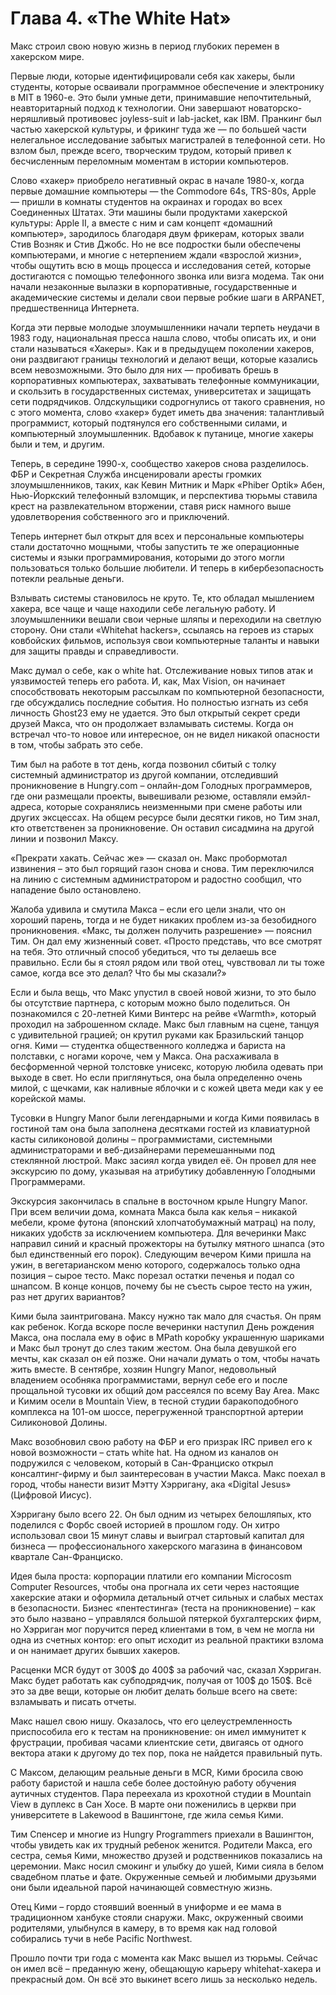 # Глава 4. «The White Hat»

Макс строил свою новую жизнь в период глубоких перемен в хакерском мире.

Первые люди, которые идентифицировали себя как хакеры, были студенты, которые осваивали программное обеспечение и электронику в MIT в 1960-е. Это были умные дети, принимавшие непочтительный, неавторитарный подход к технологии. Они завершают новаторско-неряшливый противовес joyless-suit и lab-jacket, как IBM. Пранкинг был частью хакерской культуры, и фрикинг туда же — по большей части нелегальное исследование забытых магистралей в телефонной сети. Но взлом был, прежде всего, творческим трудом, который привел к бесчисленным переломным моментам в истории компьютеров.

Слово «хакер» приобрело негативный окрас в начале 1980-х, когда первые домашние компьютеры — the Commodore 64s, TRS-80s, Apple — пришли в комнаты студентов на окраинах и городах во всех Соединенных Штатах. Эти машины были продуктами хакерской культуры: Apple II, а вместе с ним и сам концепт «домашний компьютер», зародилось благодаря двум фрикерам, которых звали Стив Возняк и Стив Джобс.
Но не все подростки были обеспечены компьютерами, и многие с нетерпением ждали «взрослой жизни», чтобы ощутить всю в мощь процесса и исследования сетей, которые достигаются с помощью телефонного звонка или визга модема. Так они начали незаконные вылазки в корпоративные, государственные и академические системы и делали свои первые робкие шаги в ARPANET, предшественница Интернета.

Когда эти первые молодые злоумышленники начали терпеть неудачи в 1983 году, национальная пресса нашла слово, чтобы описать их, и они стали называться «Хакеры». Как и в предыдущем поколении хакеров, они раздвигают границы технологий и делают вещи, которые казались всем невозможными. Это было для них — пробивать брешь в корпоративных компьютерах, захватывать телефонные коммуникации, и скользить в государственных системах, университетах и защищать сети подрядчиков. Олдскульщики содрогнулись от такого сравнения, но с этого момента, слово «хакер» будет иметь два значения: талантливый программист, который подтянулся его собственными силами, и компьютерный злоумышленник. Вдобавок к путанице, многие хакеры были и тем, и другим.

Теперь, в середине 1990-х, сообщество хакеров снова разделилось. ФБР и Секретная Служба инсценировали аресты громких злоумышленников, таких, как Кевин Митник и Марк «Phiber Optik» Абен, Нью-Йоркский телефонный взломщик, и перспектива тюрьмы ставила крест на развлекательном вторжении, ставя риск намного выше удовлетворения собственного эго и приключений.

Теперь интернет был открыт для всех и персональные компьютеры стали достаточно мощными, чтобы запустить те же операционные системы и языки программирования, которыми до этого могли пользоваться только большие любители. И теперь в кибербезопасность потекли реальные деньги.

Взлывать системы становилось не круто. Те, кто обладал мышлением хакера, все чаще и чаще находили себе легальную работу. И злоумышленники вешали свои черные шляпы и переходили на светлую сторону. Они стали «Whitehat hackers», ссылаясь на героев из старых ковбойских фильмов, используя свои компьютерные таланты и навыки для защиты правды и справедливости.

Макс думал о себе, как о white hat. Отслеживание новых типов атак и уязвимостей теперь его работа. И, как, Max Vision, он начинает способствовать некоторым рассылкам по компьютерной безопасности, где обсуждались последние события. Но полностью изгнать из себя личность Ghost23 ему не удается. Это был открытый секрет среди друзей Макса, что он продолжает взламывать системы. Когда он встречал что-то новое или интересное, он не видел никакой опасности в том, чтобы забрать это себе.

Тим был на работе в тот день, когда позвонил сбитый с толку системный администратор из другой компании, отследивший проникновение в Hungry.com – онлайн-дом Голодных программеров, где они размещали проекты, вывешивали резюме, оставляли емэйл-адреса, которые сохранялись неизменными при смене работы или других эксцессах. На общем ресурсе были десятки гиков, но Тим знал, кто ответственен за проникновение. Он оставил сисадмина на другой линии и позвонил Максу.

«Прекрати хакать. Сейчас же» — сказал он.
Макс пробормотал извинения – это был горящий газон снова и снова. Тим переключился на линию с системным администратором и радостно сообщил, что нападение было остановлено.

Жалоба удивила и смутила Макса – если его цели знали, что он хороший парень, тогда и не будет никаких проблем из-за безобидного проникновения. «Макс, ты должен получить разрешение» — пояснил Тим. Он дал ему жизненный совет. «Просто представь, что все смотрят на тебя. Это отличный способ убедиться, что ты делаешь все правильно. Если бы я стоял рядом или твой отец, чувствовал ли ты тоже самое, когда все это делал? Что бы мы сказали?»

Если и была вещь, что Макс упустил в своей новой жизни, то это было бы отсутствие партнера, с которым можно было поделиться. Он познакомился с 20-летней Кими Винтерс на рейве «Warmth», который проходил на заброшенном складе. Макс был главным на сцене, танцуя с удивительной грацией; он крутил руками как Бразильский танцор огня. Кими — студентка общественного колледжа и бариста на полставки, с ногами короче, чем у Макса. Она расхаживала в бесформенной черной толстовке унисекс, которую любила одевать при выходе в свет. Но если приглянуться, она была определенно очень милой, с щечками, как наливные яблочки и с кожей цвета меди как у ее корейской мамы.

Тусовки в Hungry Manor были легендарными и когда Кими появилась в гостиной там она была заполнена десятками гостей из клавиатурной касты силиконовой долины – программистами, системными администраторами и веб-дизайнерами перемешанными под стеклянной люстрой. Макс засиял когда увидел её. Он провел для нее экскурсию по дому, указывая на атрибутику добавленную Голодными Программерами.

Экскурсия закончилась в спальне в восточном крыле Hungry Manor. При всем величии дома, комната Макса была как келья – никакой мебели, кроме футона (японский хлопчатобумажный матрац) на полу, никаких удобств за исключением компьютера. Для вечеринки Макс направил синий и красный прожекторы на бутылку мятного шнапса (это был единственный его порок). Следующим вечером Кими пришла на ужин, в вегетарианском меню которого, содержалось только одна позиция – сырое тесто. Макс порезал остатки печенья и подал со шнапсом. В конце концов, почему бы не съесть сырое тесто на ужин, раз нет других вариантов?

Кими была заинтригована. Максу нужно так мало для счастья. Он прям как ребенок. Когда вскоре после вечеринки наступил День рождения Макса, она послала ему в офис в MPath коробку украшенную шариками и Макс был тронут до слез таким жестом. Она была девушкой его мечты, как сказал он ей позже. Они начали думать о том, чтобы начать жить вместе. В сентябре, хозяин Hungry Manor, недовольный владением особняка программистами, вернул себе его и после прощальной тусовки их общий дом рассеялся по всему Bay Area. Макс и Кимим осели в Mountain View, в тесной студии баракоподобного комплекса на 101-ом шоссе, перегруженной транспортной артерии Силиконовой Долины.

Макс возобновил свою работу на ФБР и его призрак IRC привел его к новой возможности – стать white hat. На одном из каналов он подружился с человеком, который в Сан-Франциско открыл консалтинг-фирму и был заинтересован в участии Макса. Макс поехал в город, чтобы нанести визит Мэтту Хэрригану, ака «Digital Jesus» (Цифровой Иисус).

Хэрригану было всего 22. Он был одним из четырех белошляпых, кто поделился с Форбс своей историей в прошлом году. Он хитро использовал свои 15 минут славы и выиграл стартовый капитал для бизнеса — профессионального хакерского магазина в финансовом квартале Сан-Франциско.

Идея была проста: корпорации платили его компании Microcosm Computer Resources, чтобы она прогнала их сети через настоящие хакерские атаки и оформила детальный отчет сильных и слабых местах в безопасности. Бизнес «пентестинга» (теста на проникновение) – как это было названо – управлялся большой пятеркой бухгалтерских фирм, но Хэрриган мог поручится перед клиентами в том, в чем не могла ни одна из счетных контор: его опыт исходит из реальной практики взлома и он нанимает других бывших хакеров.

Расценки MCR будут от 300$ до 400$ за рабочий час, сказал Хэрриган. Макс будет работать как субподрядчик, получая от 100$ до 150$. Всё это за две вещи, которые он любит делать больше всего на свете: взламывать и писать отчеты.

Макс нашел свою нишу. Оказалось, что его целеустремленность приспособила его к тестам на проникновение: он имел иммунитет к фрустрации, пробивая часами клиентские сети, двигаясь от одного вектора атаки к другому до тех пор, пока не найдется правильный путь.

С Максом, делающим реальные деньги в MCR, Кими бросила свою работу баристой и нашла себе более достойную работу обучения аутичных студентов. Пара переехала из крохотной студии в Mountain View в дуплекс в Сан Хосе. В марте они поженились в церкви при университете в Lakewood в Вашингтоне, где жила семья Кими.

Тим Спенсер и многие из Hungry Programmers приехали в Вашингтон, чтобы увидеть как их трудный ребенок женится. Родители Макса, его сестра, семья Кими, множество друзей и родственников показались на церемонии. Макс носил смокинг и улыбку до ушей, Кими сияла в белом свадебном платье и фате. Окруженные семьей и любимыми друзьями они были идеальной парой начинающей совместную жизнь.

Отец Кими – гордо стоявший военный в униформе и ее мама в традиционном ханбуке стояли снаружи. Макс, окруженный своими родителями, улыбнулся в камеру, в то время как над головой собирались тучи в небе Pacific Northwest.

Прошло почти три года с момента как Макс вышел из тюрьмы. Сейчас он имел всё – преданную жену, обещающую карьеру whitehat-хакера и прекрасный дом. Он всё это выкинет всего лишь за несколько недель.
